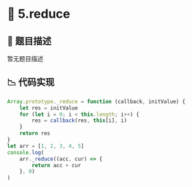 # 🎯 5.reduce



## 📄 题目描述
暂无题目描述

## 📉 代码实现
```typescript
Array.prototype._reduce = function (callback, initValue) {
    let res = initValue
    for (let i = 0; i < this.length; i++) {
        res = callback(res, this[i], i)
    }
    return res
}
let arr = [1, 2, 3, 4, 5]
console.log(
    arr._reduce((acc, cur) => {
        return acc + cur
    }, 0)
)

```

